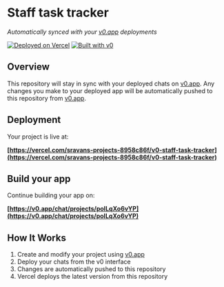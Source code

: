 # Staff task tracker

*Automatically synced with your [v0.app](https://v0.app) deployments*

[![Deployed on Vercel](https://img.shields.io/badge/Deployed%20on-Vercel-black?style=for-the-badge&logo=vercel)](https://vercel.com/sravans-projects-8958c86f/v0-staff-task-tracker)
[![Built with v0](https://img.shields.io/badge/Built%20with-v0.app-black?style=for-the-badge)](https://v0.app/chat/projects/polLqXo6vYP)

## Overview

This repository will stay in sync with your deployed chats on [v0.app](https://v0.app).
Any changes you make to your deployed app will be automatically pushed to this repository from [v0.app](https://v0.app).

## Deployment

Your project is live at:

**[https://vercel.com/sravans-projects-8958c86f/v0-staff-task-tracker](https://vercel.com/sravans-projects-8958c86f/v0-staff-task-tracker)**

## Build your app

Continue building your app on:

**[https://v0.app/chat/projects/polLqXo6vYP](https://v0.app/chat/projects/polLqXo6vYP)**

## How It Works

1. Create and modify your project using [v0.app](https://v0.app)
2. Deploy your chats from the v0 interface
3. Changes are automatically pushed to this repository
4. Vercel deploys the latest version from this repository